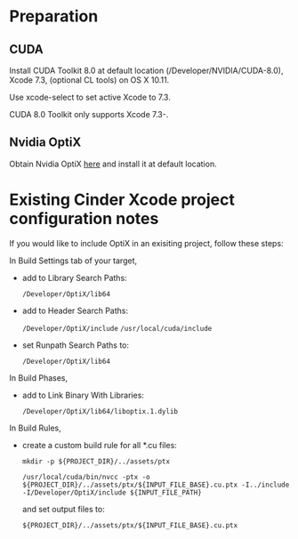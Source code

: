 # Preparation

## CUDA

Install CUDA Toolkit 8.0 at default location (/Developer/NVIDIA/CUDA-8.0), Xcode 7.3, (optional CL tools) on OS X 10.11.

Use xcode-select to set active Xcode to 7.3.

CUDA 8.0 Toolkit only supports Xcode 7.3-.

## Nvidia OptiX

Obtain Nvidia OptiX [here](https://developer.nvidia.com/optix) and install it at default location.

# Existing Cinder Xcode project configuration notes

If you would like to include OptiX in an exisiting project, follow these steps:

In Build Settings tab of your target,

* add to Library Search Paths:

	`/Developer/OptiX/lib64`

* add to Header Search Paths:
	
	`/Developer/OptiX/include`
	`/usr/local/cuda/include`

* set Runpath Search Paths to:

	`/Developer/OptiX/lib64`


In Build Phases,

* add to Link Binary With Libraries:

	`/Developer/OptiX/lib64/liboptix.1.dylib`


In Build Rules,

* create a custom build rule for all *.cu files:

	```
	mkdir -p ${PROJECT_DIR}/../assets/ptx
	
	/usr/local/cuda/bin/nvcc -ptx -o ${PROJECT_DIR}/../assets/ptx/${INPUT_FILE_BASE}.cu.ptx -I../include -I/Developer/OptiX/include ${INPUT_FILE_PATH}
	```

	and set output files to:

	`${PROJECT_DIR}/../assets/ptx/${INPUT_FILE_BASE}.cu.ptx`
